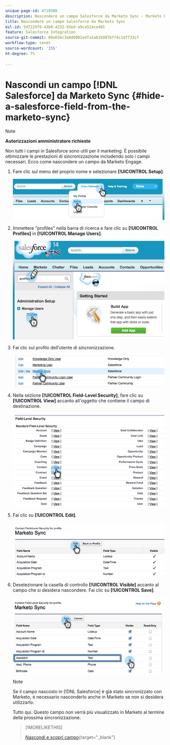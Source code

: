 ```yaml
---
unique-page-id: 4719306
description: Nascondere un campo Salesforce da Marketo Sync - Marketo Docs - Documentazione del prodotto
title: Nascondere un campo Salesforce da Marketo Sync
exl-id: 5d7229f0-43b0-4232-93ed-a9ca52ace401
feature: Salesforce Integration
source-git-commit: 09a656c3a0d0002edfa1a61b987bff4c1dff33cf
workflow-type: tm+mt
source-wordcount: '155'
ht-degree: 7%

---
```


# Nascondi un campo [!DNL Salesforce] da Marketo Sync {#hide-a-salesforce-field-from-the-marketo-sync}

>[!NOTE]
>
>**Autorizzazioni amministratore richieste**

Non tutti i campi in Salesforce sono utili per il marketing. È possibile ottimizzare le prestazioni di sincronizzazione includendo solo i campi necessari. Ecco come nascondere un campo da Marketo Engage.

1. Fare clic sul menu del proprio nome e selezionare **[!UICONTROL Setup]**.

   ![](assets/image2015-6-30-15-3a11-3a23.png)

1. Immettere &quot;profiles&quot; nella barra di ricerca e fare clic su **[!UICONTROL Profiles]** in **[!UICONTROL Manage Users]**.

   ![](assets/image2015-6-30-15-3a12-3a46.png)

1. Fai clic sul profilo dell’utente di sincronizzazione.

   ![](assets/image2015-6-30-15-3a17-3a38.png)

1. Nella sezione **[!UICONTROL Field-Level Security]**, fare clic su **[!UICONTROL View]** accanto all&#39;oggetto che contiene il campo di destinazione.

   ![](assets/image2015-6-30-15-3a24-3a32.png)

1. Fai clic su **[!UICONTROL Edit]**.

   ![](assets/image2015-6-30-15-3a25-3a42.png)

1. Deselezionare la casella di controllo **[!UICONTROL Visible]** accanto al campo che si desidera nascondere. Fai clic su **[!UICONTROL Save]**.

   ![](assets/image2015-6-30-15-3a27-3a16.png)

   >[!NOTE]
   >
   >Se il campo nascosto in [!DNL Salesforce] è già stato sincronizzato con Marketo, è necessario nasconderlo anche in Marketo se non si desidera utilizzarlo.

   Tutto qui. Questo campo non verrà più visualizzato in Marketo al termine della prossima sincronizzazione.

   >[!MORELIKETHIS]
   >
   >[Nascondi e scopri campo](/help/marketo/product-docs/administration/field-management/hide-and-unhide-a-field.md){target="_blank"}
